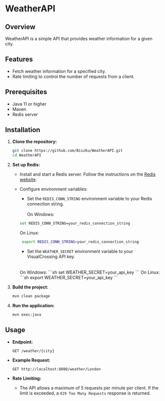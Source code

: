 # WeatherAPI

## Overview
WeatherAPI is a simple API that provides weather information for a given city.

## Features
- Fetch weather information for a specified city.
- Rate limiting to control the number of requests from a client.

## Prerequisites
- Java 11 or higher
- Maven
- Redis server

## Installation

1. **Clone the repository:**
    ```sh
    git clone https://github.com/Biszku/WeatherAPI.git
    cd WeatherAPI
    ```

2. **Set up Redis:**
    - Install and start a Redis server. Follow the instructions on the [Redis website](https://redis.io/download).

    - Configure environment variables:
       - Set the `REDIS_CONN_STRING` environment variable to your Redis connection string.
         <br>
            <br>
       On Windows:
       ```sh
       set REDIS_CONN_STRING=your_redis_connection_string
       ```
       On Linux: 
      ```sh
       export REDIS_CONN_STRING=your_redis_connection_string
       ```
       - Set the `WEATHER_SECRET` environment variable to your VisualCrossing API key.
      <br>
      <br>
       On Windows:
       ```sh
       set WEATHER_SECRET=your_api_key
       ```
      On Linux:
      ```sh
       export WEATHER_SECRET=your_api_key
       ```

4. **Build the project:**
    ```sh
    mvn clean package
    ```

5. **Run the application:**
    ```sh
    mvn exec:java
    ```

## Usage

- **Endpoint:**
    ```
    GET /weather/{city}
    ```

- **Example Request:**
    ```
    GET http://localhost:8080/weather/London
    ```
  
- **Rate Limiting:**
    - The API allows a maximum of 5 requests per minute per client. If the limit is exceeded, a `429 Too Many Requests` response is returned.
  